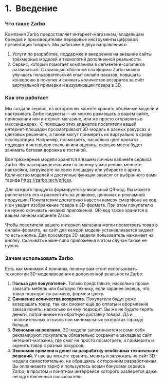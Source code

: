 # 1.  Введение

### Что такое Zarbo

Компания Zarbo предоставляет интернет-магазинам, владельцам брендов и производителям передовые инструменты цифровой презентации товаров. Мы работаем в двух направлениях:


1. Услуги по разработке, поддержке и внедрению на внешние сайты трёхмерных моделей и технологий дополненной реальности.
2. Сервис, который помогает компаниям в сегменте e-commerce развиваться. С помощью облачной платформы Zarbo можно улучшать пользовательский опыт онлайн-заказов, повышать конверсию в покупку и снижать количество возвратов за счёт виртуальной примерки и визуализации товара в 3D.

### Как это работает

Мы создали сервис, на котором вы можете хранить объёмные модели и настраивать Zarbo-виджеты — их можно размещать в вашем сайте, приложении или интернет-магазине, или же просто отправлять в мессенджерах.  С помощью этих виджетов посетители вашей интернет-площадки просматривают 3D-модель в разных ракурсах и цветовых решениях, а также могут примерить их виртуально в среде эксплуатации. Например, посмотреть, насколько цвет кровати подходит к интерьеру спальни или оценить, сколько места будет занимать беговая дорожка в гостиной.

Все трёхмерные модели хранятся в вашем личном кабинете сервиса Zarbo. Вы распоряжаетесь ими по своему усмотрению: меняете настройки, загружаете на свою площадку или убираете в архив. Количество моделей и доступные функции зависят от выбранного вами тарифа <https://zarbo.tech/prices>.

Для каждого продукта формируется уникальный QR-код. Вы можете распечатать его и разместить на упаковке, ценниках и рекламной продукции. Покупателям достаточно навести камеру смартфона на код, и он увидит изображение товара в 3D-формате. При этом покупателю не нужно скачивать никаких приложений. QR-код также хранится в вашем личном кабинете Zarbo.

Чтобы посетители вашего интернет-магазина могли посмотреть товар в онлайн-формате, на сайт для каждой модели устанавливается виджет, то есть кнопка. Для просмотра 3D-модели пользователь нажимает на кнопку. Скачивать какие-либо приложения в этом случае также не нужно.

### Зачем использовать Zarbo

Есть как минимум 4 причины, почему вам стоит использовать технологии 3D-моделирования и дополненной реальности Zarbo:


1. **Польза для покупателей.** Только представьте, насколько проще заказать мебель или бытовую технику, если заранее знаешь, что товар подходит по размеру, форме и цвету.
2. **Снижение количества возвратов.** Покупатели будут реже возвращать товар, так как сможет ещё до оплаты и оформления заказа понять, насколько он ему подходит. Вы же не будете терять деньги, потраченные на обратную доставку товара. Да и положительных отзывов при минимальных возвратах гораздо больше.
3. **Экономия на рекламе.** 3D-модели запоминаются и сами себя рекламируют: покупатель обязательно сохранит в закладках сайт интернет-магазина, где смог не просто посмотреть, а примерить и оценить товар с разных ракурсов;
4. **Экономия времени и денег на разработку необычных технических решений.** У нас вы можете хранить, менять и загружать на сайт 3D-модели самостоятельно, не обращаясь к сторонним разработчикам. Вы оплачиваете тариф и пользуетесь всеми бонусами сервиса Zarbo, в простом и понятном интерфейсе которого разберётся даже неподготовленный пользователь.


